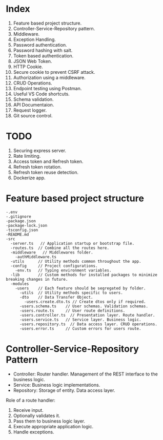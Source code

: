 # Index

1. Feature based project structure.
2. Controller-Service-Repository pattern.
3. Middleware.
4. Exception Handling.
5. Password authentication.
6. Password hashing with salt.
7. Token based authentication.
8. JSON Web Token.
9. HTTP Cookie.
10. Secure cookie to prevent CSRF attack.
11. Authorization using a middleware.
12. CRUD Operations.
13. Endpoint testing using Postman.
14. Useful VS Code shortcuts.
15. Schema validation.
16. API Documentaion.
17. Request logger.
18. Git source control.

# TODO

1. Securing express server.
2. Rate limiting.
3. Access token and Refresh token.
4. Refresh token rotation.
5. Refresh token reuse detection.
6. Dockerize app.

# Feature based project structure

```
-.env
-.gitignore
-package.json
-package-lock.json
-tsconfig.json
-README.md
-src
  -server.ts   // Application startup or bootstrap file.
  -routes.ts  // Combine all the routes here.
  -middleware   // Middlewares folder.
    -authMiddleware.ts
  -utils      // Utility methods common throughout the app.
  -config     // Project configurations.
    -env.ts   // Typing environment variables.
  -lib        // Custom methods for installed packages to minimize breaking changes in future.
  -modules
    -users    // Each feature should be segregated by folder.
      -utils  // Utility methods specific to users.
      -dto    // Data Transfer Object.
        -users.create.dto.ts // Create dtos only if required.
      -users.schema.ts    // User schemas. Validation schemas.
      -users.route.ts     // User route definitions.
      -users.controller.ts  // Presentation layer. Route handler.
      -users.service.ts   // Service layer. Business logic.
      -users.repository.ts  // Data access layer. CRUD operations.
      -users.error.ts     // Custom errors for users route.
```

# Controller-Service-Repository Pattern

- Controller: Router handler. Management of the REST interface to the business logic.
- Service: Business logic implementations.
- Repository: Storage of entity. Data access layer.

Role of a route handler:

1. Receive input.
2. Optionally validates it.
3. Pass them to business logic layer.
4. Execute appropriate application logic.
5. Handle exceptions.
